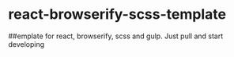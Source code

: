 # react-browserify-scss-template
##emplate for react, browserify, scss and gulp. Just pull and start developing
